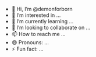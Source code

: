 - 👋 Hi, I’m @demonforborn
- 👀 I’m interested in ...
- 🌱 I’m currently learning ...
- 💞️ I’m looking to collaborate on ...
- 📫 How to reach me ...
- 😄 Pronouns: ...
- ⚡ Fun fact: ...

<!---
demonforborn/demonforborn is a ✨ special ✨ repository because its `README.md` (this file) appears on your GitHub profile.
You can click the Preview link to take a look at your changes.
--->
